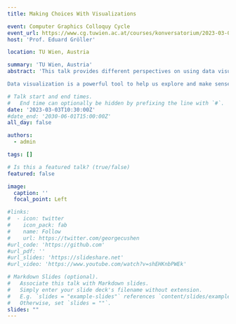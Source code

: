 ```yaml
---
title: Making Choices With Visualizations

event: Computer Graphics Colloquy Cycle
event_url: https://www.cg.tuwien.ac.at/courses/konversatorium/2023-03-03-0
host: 'Prof. Eduard Gröller'

location: TU Wien, Austria

summary: 'TU Wien, Austria'
abstract: 'This talk provides different perspectives on using data visualization to assist and inform choices. We face many choices in our personal and professional lives. Computing has made it easy to compile large numbers of options to choose from. Identifying the best solution among such a set is called multi-attribute choice. With no objectively optimal solution present, our human judgment is needed to trade off conflicting goals.

Data visualization is a powerful tool to help us explore and make sense of available courses of action. While many interactive visualizations already live in the context of decision-making, how to design for humans who make decisions with visualized data continues to be a vibrant research area. In this talk, I will touch upon different properties of multi-attribute choices. I will also hint at the role of related disciplines like decision theory. Finally, I will lay out some open visualization challenges along with examples where our visualizations helped learn what level of performance is achievable under which conditions.'

# Talk start and end times.
#   End time can optionally be hidden by prefixing the line with `#`.
date: '2023-03-03T10:30:00Z'
#date_end: '2030-06-01T15:00:00Z'
all_day: false

authors:
  - admin

tags: []

# Is this a featured talk? (true/false)
featured: false

image:
  caption: ''
  focal_point: Left

#links:
#  - icon: twitter
#    icon_pack: fab
#    name: Follow
#    url: https://twitter.com/georgecushen
#url_code: 'https://github.com'
#url_pdf: ''
#url_slides: 'https://slideshare.net'
#url_video: 'https://www.youtube.com/watch?v=shEHKnbPWEk'

# Markdown Slides (optional).
#   Associate this talk with Markdown slides.
#   Simply enter your slide deck's filename without extension.
#   E.g. `slides = "example-slides"` references `content/slides/example-slides.md`.
#   Otherwise, set `slides = ""`.
slides: ""
---
```

